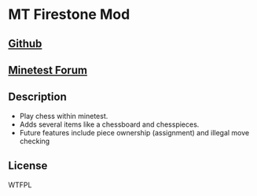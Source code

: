 <h1>MT Firestone Mod</h1>
<h2><a href="https://github.com/bas080/firestone">Github</a></h2>

<h2><a href="http://minetest.net/forum/viewtopic.php?id=4265">Minetest Forum</a></h2>

<h2>Description</h2>
<ul>
  <li>Play chess within minetest.</li>
  <li>Adds several items like a chessboard and chesspieces.</li>
  <li>Future features include piece ownership (assignment) and illegal move checking</li>
</ul>

<h2>License</h2>
WTFPL
